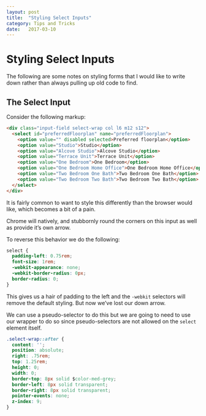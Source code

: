 ```yaml
---
layout: post
title:  "Styling Select Inputs"
category: Tips and Tricks
date:   2017-03-10
---
```


# Styling Select Inputs

The following are some notes on styling forms that I would like to write down rather than always pulling up old code to find.

## The Select Input

Consider the following markup:

```html
<div class="input-field select-wrap col l6 m12 s12">
  <select id="preferredFloorplan" name="preferredFloorplan">
    <option value="" disabled selected>Preferred floorplan</option>
    <option value="Studio">Studio</option>
    <option value="Alcove Studio">Alcove Studio</option>
    <option value="Terrace Unit">Terrace Unit</option>
    <option value="One Bedroom">One Bedroom</option>
    <option value="One Bedroom Home Office">One Bedroom Home Office</option>
    <option value="Two Bedroom One Bath">Two Bedroom One Bath</option>
    <option value="Two Bedroom Two Bath">Two Bedroom Two Bath</option>
  </select>
</div>
```

It is fairly common to want to  style this differently than the browser would like, which becomes a bit of a pain.

Chrome will natively, and stubbornly round the corners on this input as well as provide it’s own arrow.

To reverse this behavior we do the following:

```css
select {
  padding-left: 0.75rem;
  font-size: 1rem;
  -webkit-appearance: none;
  -webkit-border-radius: 0px;
  border-radius: 0;
}
```

This gives us a hair of padding to the left and the `-webkit` selectors will remove the default styling. But now we’ve lost our down arrow.

We can use a pseudo-selector to do this but we are going to need to use our wrapper to do so since pseudo-selectors are not allowed on the `select` element itself.

```css
.select-wrap::after {
  content: '';
  position: absolute;
  right: .75rem;
  top: 1.25rem;
  height: 0;
  width: 0;
  border-top: 8px solid $color-med-grey;
  border-left: 8px solid transparent;
  border-right: 8px solid transparent;
  pointer-events: none;
  z-index: 9;
}
```
